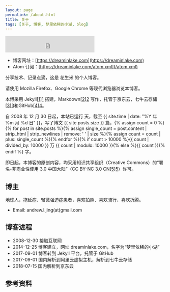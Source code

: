 ```yaml
---
layout: page
permalink: /about.html
title: 关于
tags: [关于, 博客, 梦里依稀的小湖, blog]
---
```


<iframe frameborder="no" border="0" marginwidth="0" marginheight="0" height="52" style="width:280px;margin:0;" src="https://music.163.com/outchain/player?type=2&id=27571001&auto=0&height=32"></iframe>

* 博客网址：[https://dreaminlake.com](https://dreaminlake.com)
* Atom 订阅：[https://dreaminlake.com/atom.xml](/atom.xml)

分享技术、记录点滴，这是 花生米 的个人博客。

请使用 Mozilla Firefox、Google Chrome 等现代浏览器浏览本博客。

本博采用 Jekyll[[1]][1] 搭建，Markdown[[2]][2] 写作，托管于京东云，七牛云存储[[3]][3]和GitHub[[4]][4]。 

自 2008 年 12 月 30 日起，本站已运行 <script>document.write(Math.floor((Date.now() / 1000 - {{ "2008-12-30" | date: "%s" }}) / (60 * 60 * 24)));</script> 天，截至 {{ site.time | date: "%Y 年 %m 月 %d 日" }}，写了博文 {{ site.posts.size }} 篇，{% assign count = 0 %}{% for post in site.posts %}{% assign single_count = post.content | strip_html | strip_newlines | remove: ' ' | size %}{% assign count = count | plus: single_count %}{% endfor %}{% if count > 10000 %}{{ count | divided_by: 10000 }} 万 {{ count | modulo: 10000 }}{% else %}{{ count }}{% endif %} 字。

即日起，本博客的原创内容，均采用知识共享组织（Creative Commons）的“署名-非商业性使用 3.0 中国大陆”（CC BY-NC 3.0 CN[[5]][5]）许可。

## 博主

地球人，拖延症、轻微强迫症患者，喜欢拍照、喜欢骑行、喜欢折腾。

* Email: andrew.l.jing(at)gmail.com

## 博客进程

* 2008-12-30 接触互联网
* 2014-12-25 博客建立，网址 dreaminlake.com，名字为“梦里依稀的小湖”
* 2017-09-01 博客转到 Jekyll 平台，托管于 GitHub
* 2017-09-01 国内解析到阿里云虚拟主机，解析到七牛云存储
* 2018-07-15 国内解析到京东云

## 参考资料

[1]: https://jekyllrb.com/ "Jekyll"
[2]: https://daringfireball.net/projects/markdown/ "Markdown"
[3]: https://portal.qiniu.com/signup?code=3l877e5rpn5ua "七牛云存储"
[4]: https://github.com/ "GitHub"
[5]: https://creativecommons.org/licenses/by-nc/3.0/cn/ "署名-非商业性使用 3.0 中国大陆"
